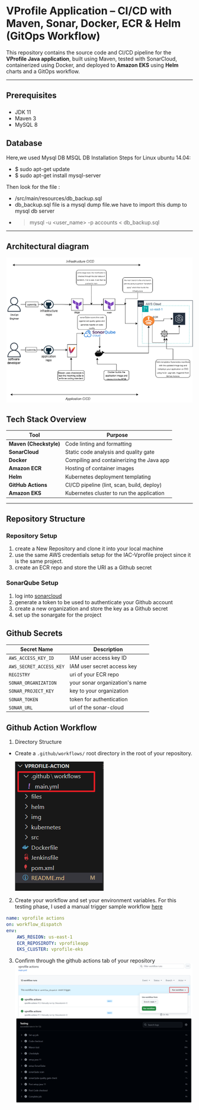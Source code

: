 #  VProfile Application – CI/CD with Maven, Sonar, Docker, ECR & Helm (GitOps Workflow)

This repository contains the source code and CI/CD pipeline for the **VProfile Java application**, built using Maven, tested with SonarCloud, containerized using Docker, and deployed to **Amazon EKS** using **Helm** charts and a GitOps workflow.

---

## Prerequisites
#####
- JDK 11
- Maven 3
- MySQL 8 


## Database
Here,we used Mysql DB 
MSQL DB Installation Steps for Linux ubuntu 14.04:
- $ sudo apt-get update
- $ sudo apt-get install mysql-server

Then look for the file :
- /src/main/resources/db_backup.sql
- db_backup.sql file is a mysql dump file.we have to import this dump to mysql db server
- > mysql -u <user_name> -p accounts < db_backup.sql

---
## Architectural diagram
![](/img/app-deploy.drawio.png)


##  Tech Stack Overview

| Tool                  | Purpose                                      |
|-----------------------|----------------------------------------------|
| **Maven (Checkstyle)**| Code linting and formatting              |
| **SonarCloud**        | Static code analysis and quality gate        |
| **Docker**            | Compiling and containerizing the Java app    |
| **Amazon ECR**        | Hosting of container images                  |
| **Helm**              | Kubernetes deployment templating              |
| **GitHub Actions**    | CI/CD pipeline (lint, scan, build, deploy)   |
| **Amazon EKS**        | Kubernetes cluster to run the application    |

---

##  Repository Structure

### Repository Setup 
1.  create a New Repository and clone it into your local machine
2. use the same AWS credentials setup for the IAC-Vprofile project since it is the same project.
3. create an ECR repo and store the URI as a Github secret

### SonarQube Setup
1. log into [sonarcloud](https://www.sonarcloud.io)  
2. generate a token to be used to authenticate your Github account
2. create a new organization and store the key as a Github secret
3. set up the sonargate for the project

## Github Secrets
| Secret Name | Description |
| --- | --- |
| `AWS_ACCESS_KEY_ID` | IAM user access key ID |
| `AWS_SECRET_ACCESS_KEY` | IAM user secret access key |
| `REGISTRY` | uri of your ECR repo |
| `SONAR_ORGANIZATION` | your sonar organization's name |
| `SONAR_PROJECT_KEY` | key to your organization |
| `SONAR_TOKEN` | token for authentication |
| `SONAR_URL` | url of the sonar-cloud |

## Github Action Workflow
1. Directory Structure
- Create a `.github/workflows/` root  directory in the root of your repository.

  ![](/img/workflow.png)

2. Create your workflow and set your environment variables. For this testing phase, I used a manual trigger
sample workflow [here](/files/main.yml)

  ```yaml
  name: vprofile actions
  on: workflow_dispatch
  env: 
      AWS_REGION: us-east-1
      ECR_REPOSIROTY: vprofileapp
      EKS_CLUSTER: vprofile-eks

  ```
3. Confirm through the github actions tab of your repository
![](/img/manual.png)
![](/img/app-workflow.png)




